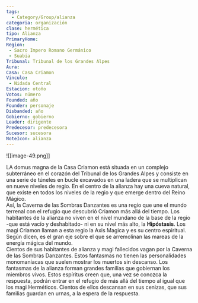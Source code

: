```yaml
---
tags:
  - Category/Group/alianza
categoria: organización
clase: hermética
tipo: Alianza
PrimaryHome: 
Region:
 - Sacro Impero Romano Germánico 
 - Suabia 
Tribunal: Tribunal de los Grandes Alpes
Aura: 
Casa: Casa Criamon 
Vinculo: 
 - Nidada Central 
Estacion: otoño 
Votos: número
Founded: año
Founder: personaje
Disbanded: año
Gobierno: gobierno
Leader: dirigente
Predecesor: predecesora
Sucesor: sucesora
NoteIcon: alianza
---
```

![[image-49.png]]
 <section class="wa-section main-content"><p><span class="dropcap">L</span>A domus magna de la <span data-article-privacy="private" data-article-id="205b1ee5-f923-4470-bf3f-7c63631408ec" data-template-type="organization" class="private-article article-unlinked entity-link wa-link">Casa Criamon</span> está situada en un complejo subterráneo en el corazón del <span data-article-privacy="private" data-article-id="cfc4e034-dc54-4446-85e1-b7cce7e5525f" data-template-type="organization" class="private-article article-unlinked entity-link wa-link">Tribunal de los Grandes Alpes</span> y consiste en una serie de túneles en bucle excavados en una ladera que se multiplican en nueve niveles de regio. En el centro de la alianza hay una cueva natural, que existe en todos los niveles de la regio y que emerge dentro del Reino Mágico.
<br />Así, la Caverna de las Sombras Danzantes es una regio que une el mundo terrenal con el refugio que descubrió Criamon más allá del tiempo. Los habitantes de la alianza no viven en el nivel mundano de la base de la regio -que está vacío y deshabitado- ni en su nivel más alto, la <b>Hipóstasis</b>. Los magi Criamon llaman a esta regio la <span data-article-privacy="private" data-article-id="4d842bad-3a89-4522-864d-09f419f4b456" data-template-type="location" class="private-article article-unlinked entity-link wa-link">Axis Magica</span> y es su centro espiritual. Según dicen, es el gran eje sobre el que se arremolinan las mareas de la energía mágica del mundo.
<br />Cientos de sus habitantes de alianza y magi fallecidos vagan por la Caverna de las Sombras Danzantes. Estos fantasmas no tienen las personalidades monomaníacas que suelen mostrar los muertos sin descanso. Los fantasmas de la alianza forman grandes familias que gobiernan los miembros vivos. Estos espíritus creen que, una vez se conozca la respuesta, podrán entrar en el refugio de más allá del tiempo al igual que los magi Herméticos. Cientos de ellos descansan en sus cenizas, que sus familias guardan en urnas, a la espera de la respuesta.
</p><div id="7ac329961a7c42c92f078b276d9a65da" class="visibility-toggler image-thumb-container user-css-image-thumbnail position-relative padding-10 "><img src="https://worldanvil.com/uploads/images/3e3f28f5f06a3f3ea2d66baee11fcf4b.png" alt title="caverna sombras danzantes.png" /></div>
